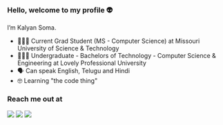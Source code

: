 ### Hello, welcome to my profile 👽


I’m Kalyan Soma.


- 👨🏻‍💻 Current Grad Student (MS - Computer Science) at Missouri University of Science & Technology 
- 👨🏻‍💻 Undergraduate - Bachelors of Technology - Computer Science & Engineering at Lovely Professional University
- 🗣️ Can speak English, Telugu and Hindi
- 🤓 Learning "the code thing"


<div>
  
### Reach me out at
  <a href="https://instagram.com/kalyansoma_" target="_blank"><img src="https://img.shields.io/badge/-Instagram-%23E4405F?style=for-the-badge&logo=instagram&logoColor=white" target="_blank"></a>
  <a href="https://www.linkedin.com/in/kalyansoma/" target="_blank"><img src="https://img.shields.io/badge/-LinkedIn-%230077B5?style=for-the-badge&logo=linkedin&logoColor=white" target="_blank"></a>
  <a href = "mailto:kalyan.soma2022@gmail.com"><img src="https://img.shields.io/badge/-Gmail-%23333?style=for-the-badge&logo=gmail&logoColor=white" target="_blank"></a>
  </div>
